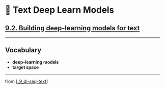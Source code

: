 # 🧬 Text Deep Learn Models

## [**9.2.** Building deep-learning models for text](https://livebook.manning.com/book/deep-learning-with-javascript/chapter-9/89)

---

## **Vocabulary**

- **deep-learning models**
- **target space**

---
from [[_9_dl-seq-text]]

[//begin]: # "Autogenerated link references for markdown compatibility"
[_9_dl-seq-text]: ../_9_dl-seq-text.md "🧬 DL for Seq Text"
[//end]: # "Autogenerated link references"
